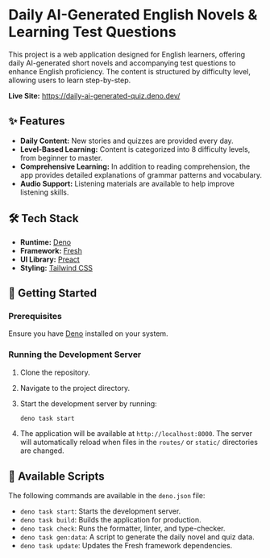 # Daily AI-Generated English Novels & Learning Test Questions

This project is a web application designed for English learners, offering daily AI-generated short novels and accompanying test questions to enhance English proficiency. The content is structured by difficulty level, allowing users to learn step-by-step.

**Live Site:** https://daily-ai-generated-quiz.deno.dev/

## ✨ Features

- **Daily Content:** New stories and quizzes are provided every day.
- **Level-Based Learning:** Content is categorized into 8 difficulty levels, from beginner to master.
- **Comprehensive Learning:** In addition to reading comprehension, the app provides detailed explanations of grammar patterns and vocabulary.
- **Audio Support:** Listening materials are available to help improve listening skills.

## 🛠️ Tech Stack

- **Runtime:** [Deno](https://deno.com/)
- **Framework:** [Fresh](https://fresh.deno.dev/)
- **UI Library:** [Preact](https://preactjs.com/)
- **Styling:** [Tailwind CSS](https://tailwindcss.com/)

## 🚀 Getting Started

### Prerequisites

Ensure you have [Deno](https://deno.com/manual@v1.x/getting_started/installation) installed on your system.

### Running the Development Server

1.  Clone the repository.
2.  Navigate to the project directory.
3.  Start the development server by running:

    ```sh
    deno task start
    ```

4.  The application will be available at `http://localhost:8000`. The server will automatically reload when files in the `routes/` or `static/` directories are changed.

## 📜 Available Scripts

The following commands are available in the `deno.json` file:

- `deno task start`: Starts the development server.
- `deno task build`: Builds the application for production.
- `deno task check`: Runs the formatter, linter, and type-checker.
- `deno task gen:data`: A script to generate the daily novel and quiz data.
- `deno task update`: Updates the Fresh framework dependencies.
